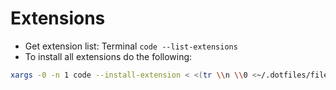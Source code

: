 # Extensions

- Get extension list: Terminal `code --list-extensions`
- To install all extensions do the following:

```bash
xargs -0 -n 1 code --install-extension < <(tr \\n \\0 <~/.dotfiles/files/VSCode/extensions.lst)
```
